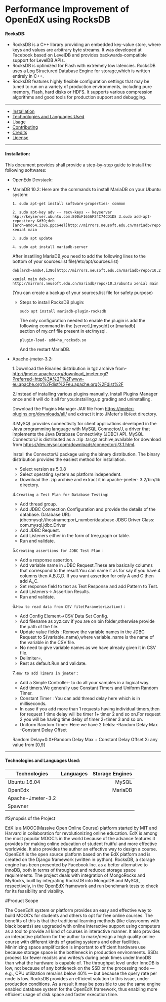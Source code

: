# Performance Improvement of OpenEdX using RocksDB

#### RocksDB:
 * RocksDB is a C++ library providing an embedded key-value store, where keys and values are arbitrary byte streams. It was developed at Facebook based on LevelDB and provides backwards-compatible support for LevelDB APIs.
 * RocksDB is optimized for Flash with extremely low latencies. RocksDB uses a Log Structured Database Engine for storage,which is written entirely in C++.
 * RocksDB features highly flexible configuration settings that may be tuned to run on a variety of production environments, including pure memory, Flash, hard disks or HDFS. It supports various compression algorithms and good tools for production support and debugging.
 - - -
 
* [Installation](https://github.com/fresearchgroup/performance-improvement-of-openedx#installation)
* [Technologies and Languages Used](https://github.com/fresearchgroup/performance-improvement-of-openedx#technologies-and-languages-used)
* [Usage](https://github.com/fresearchgroup/performance-improvement-of-openedx#usage)
* [Contributing](https://github.com/fresearchgroup/performance-improvement-of-openedx#contributing)
* [Credits](https://github.com/fresearchgroup/performance-improvement-of-openedx#credits)
* [License](https://github.com/fresearchgroup/performance-improvement-of-openedx#license)

- - -
#### Installation:
This document provides shall provide a step-by-step guide to install the following softwares:

* OpenEdx Devstack:

* MariaDB 10.2: Here are the commands to install MariaDB on your Ubuntu system:
     ```
     1. sudo apt-get install software-properties- common
     ```
     ```
     2. sudo apt-key adv -- recv-keys -- keyserver hkp://keyserver.ubuntu.com:800xF1656F24C74CD1D8 3.sudo add-apt- repository &#39;deb [arch=amd64,i386,ppc64el]http://mirrors.neusoft.edu.cn/mariadb/repo/10.2/ubuntu xenial main
     ```
     ```
     3. sudo apt update
     ```
     ```
     4. sudo apt install mariadb-server
     ```
     
     After insatlling MariaDB,you need to add the following lines to the bottom of your sources.list file(/etc/apt/sources.list)
     ```
     deb[arch=amd64,i386]http://mirrors.neusoft.edu.cn/mariadb/repo/10.2/ubuntu
     ```
     ```
     xenial main deb-src http://mirrors.neusoft.edu.cn/mariadb/repo/10.2/ubuntu xenial main
     ```
     (You can create a backup of your sources.list file for safety purpose)
     
  * Steps to install RocksDB plugin:
     ```
     sudo apt install mariadb-plugin-rocksdb
     ```
     The only configuration needed to enable the plugin is add the following command in the [server],[mysqld] or [mariadb]    
     section of my.cnf file present in etc/mysql.
     ```
     plugin-load- add=ha_rocksdb.so
     ```
     And the restart MariaDB.
   
 * Apache-jmeter-3.2:
     
     1.Download the Binaries distribution in tgz archive from-
     http://jmeter.apache.org/download_jmeter.cgi?Preferred=http%3A%2F%2Fwww-eu.apache.org%2Fdist%2Feu.apache.org%2Fdist%2F
  
     2.Instead of installing various plugins manually. Install Plugins Manager once and it will do it all for you:installing,up
     grading and uninstalling.
  
     Download the Plugins Manager JAR file from https://jmeter-plugins.org/downloads/all/ and extract it into JMeter's lib/ext
     directory.
     
     3.MySQL provides connectivity for client applications developed in the Java programming language with MySQL Connector/J,
     a driver that implements the Java Database Connectivity (JDBC) API. MySQL Connector/J is distributed as a .zip .tar.gz
     archive,available for download from https://dev.mysql.com/downloads/connector/j/3.1.html.

     Install the Connector/J package using the binary distribution. The binary distribution provides the easiest method for 
     installation.
     
     * Select version as 5.0.8
     * Select operating system as platform independent.
     * Download the .zip archive and extract it in apache-jmeter- 3.2/bin/lib directory.
     
     4.`Creating a Test Plan for Database Testing`:
     
     * Add thread group.
     * Add JDBC Connection Configuration and provide the details of the database.
       Database URL: jdbc:mysql://hostname:port_number/database
       JDBC Driver Class: com.mysql.jdbc.Driver
     * Add JDBC Request.
     * Add Listeners either in the form of tree,graph or table.
     * Run and validate.
     
     5.`Creating assertions for JDBC Test Plan` :
     
     * Add a response assertion.
     * Add variable name in JDBC Request.These are basically columns that correspond to the result.You can name it as for say
     if you have 4 columns then A,B,C,D.
     If you want assertion for only A and C then add A,,C.
     * Set response field to text as Text Response and add Pattern to Test.
     * Add Listeners-&gt; Assertion Results.
     * Run and validate.
     
     6.`How to read data from CSV file(Parameterization)` :
     
     * Add Config Element-&gt;CSV Data Set Config.
     * Add filename as xyz.csv if you are on bin folder,otherwise provide the path of the file.
     * Update value fields : Remove the variable names in the JDBC Request to ${variable_name},where variable_name is the name
     of the variable in the CSV file.
     * No need to give variable names as we have already given it in CSV file.
     * Delimiter=,
     * Rest as default.Run and validate.
     
     7.`How to add Timers in jmeter` :
     
     * Add a Simple Controller- to do all your samples in a logical way.
     * Add timers.We generally use Constant Timers and Uniform Random Timer.
     * Constant Timer : You can add thread delay here which is in milliseconds.
     * In case if you add more than 1 requests having individual timers,then for request 1 time delay will be timer 1+ timer 2
     and so on.For request 2 you will be having time delay of timer 2+timer 3 and so on.
     * Uniform Random Timer: Here we have 2 fields:
     -Random Delay Max
     -Constant Delay Offset

     Random Delay=0.X*Random Delay Max + Constant Delay Offset
     X: any value from [0,9]
 ---    
     
     
#### Technologies and Languages Used:
    
 | Technologies      | Languages | Storage Engines | 
 |-------------------|:---------:|----------------:|
 | Ubuntu 16.04 |    | MySQL     | InnoDB          |
 | OpenEdx |         | MariaDB   | RocksDB         |    
 | Apache-Jmeter-3.2 | 
 | Spawner |
 

   

   



#Synopsis of the Project 

EdX is a MOOC(Massive Open Online Course) platform started by MIT and Harvard in collaboration for
revolutionizing online education. EdX is among the most popular MOOC’s in the world because of the
advance features it provides for making online education of student fruitful and more effective worldwide. It
also provides the author an effective way to design a course.
OpenEdX is the open source platform based on the EdX platform and is created on the Django framework
(written in python). RocksDB, a storage engine has been presented by Facebook Inc. as a better alternative to
InnoDB, both in terms of throughput and reduced storage space requirements.
The project deals with integration of MongoRocks and MyRocks, built by integrating RocksDB into
MongoDB and MySQL, respectively, in the OpenEdX framework and run benchmark tests to check for its
feasibility and viability.

#Product Scope

The OpenEdX system or platform provides an easy and effective way to build MOOC’s for students and
others to opt for free online courses. The benefits of this is that the traditional learning methods (like
classrooms with black boards) are upgraded with online interactive support using computers as a tool to
provide all kind of courses in interactive manner.
It also provides an interactive platform for the author to make/design a high quality online course with
different kinds of grading systems and other facilities.
Minimizing space amplification is important to efficient hardware use because storage space is the bottleneck
in production environments. SSDs process far fewer reads/s and writes/s during peak times under InnoDB
than what the hardware is capable of. The throughput level under InnoDB is low, not because of any
bottleneck on the SSD or the processing node — e.g., CPU utilization remains below 40% — but because the
query rate per node is low. RocksDB provides an efficient solution to this issue, under production conditions.
As a result it may be possible to use the same engine enabled database system for the OpenEdX framework,
thus enabling more efficient usage of disk space and faster execution time.

